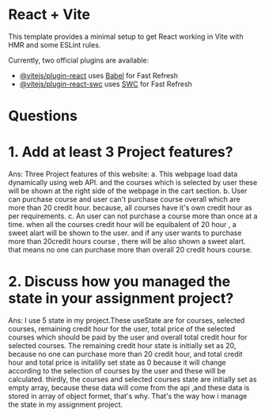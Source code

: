 # React + Vite

This template provides a minimal setup to get React working in Vite with HMR and some ESLint rules.

Currently, two official plugins are available:

- [@vitejs/plugin-react](https://github.com/vitejs/vite-plugin-react/blob/main/packages/plugin-react/README.md) uses [Babel](https://babeljs.io/) for Fast Refresh
- [@vitejs/plugin-react-swc](https://github.com/vitejs/vite-plugin-react-swc) uses [SWC](https://swc.rs/) for Fast Refresh


# Questions

# 1. Add at least 3 Project features?

Ans: Three Project features of this website:
a. This webpage load data dynamically using web API. and the courses which is selected by user these will be shown at the right side of the webpage in the cart section.
b. User can purchase course and user can't purchase course overall which are more than 20 credit hour. because, all courses have it's own credit hour as per requirements.
c. An user can not purchase a course more than once at a time. when all the courses credit hour will be equibalent of 20 hour , a sweet alart will be shown to the user. and if any user wants to purchase more than 20credit hours course , there will be also shown a sweet alart. that means no one can purchase more than overall 20 credit hours course.



# 2. Discuss how you managed the state in your assignment project?

Ans: I use 5 state in my project.These useState are for courses, selected courses, remaining credit hour for the user, total price of the selected courses which should be paid by the user and overall total credit hour for selected courses. The remaining credit hour state is initially set as 20, because no one can purchase more than 20 credit hour, and total credit hour and total price is initalilly set state as 0 because it will change according to the selection of courses by the user and these will be calculated.
thirdly, the courses and selected courses state are initially set as empty array, because these data will come from the api ,and these data is stored in array of object formet, that's why. That's the way how i manage the state in my assignment project.